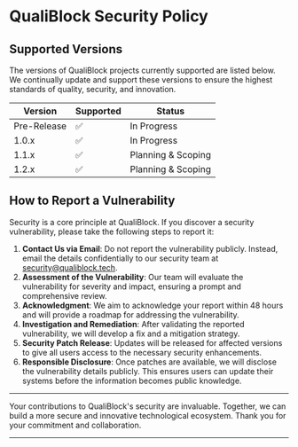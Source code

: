 # QualiBlock Security Policy

## Supported Versions

The versions of QualiBlock projects currently supported are listed below. We continually update and support these versions to ensure the highest standards of quality, security, and innovation.

| Version     | Supported          | Status             |
| ----------- | ------------------ | ------------------ |
| Pre-Release | :white_check_mark: | In Progress        |
| 1.0.x       | :white_check_mark: | In Progress        |
| 1.1.x       | :white_check_mark: | Planning & Scoping |
| 1.2.x       | :white_check_mark: | Planning & Scoping |

## How to Report a Vulnerability

Security is a core principle at QualiBlock. If you discover a security vulnerability, please take the following steps to report it:

1. **Contact Us via Email**: Do not report the vulnerability publicly. Instead, email the details confidentially to our security team at [security@qualiblock.tech](mailto:security@qualiblock.tech).
2. **Assessment of the Vulnerability**: Our team will evaluate the vulnerability for severity and impact, ensuring a prompt and comprehensive review.
3. **Acknowledgment**: We aim to acknowledge your report within 48 hours and will provide a roadmap for addressing the vulnerability.
4. **Investigation and Remediation**: After validating the reported vulnerability, we will develop a fix and a mitigation strategy.
5. **Security Patch Release**: Updates will be released for affected versions to give all users access to the necessary security enhancements.
6. **Responsible Disclosure**: Once patches are available, we will disclose the vulnerability details publicly. This ensures users can update their systems before the information becomes public knowledge.

---

Your contributions to QualiBlock's security are invaluable. Together, we can build a more secure and innovative technological ecosystem. Thank you for your commitment and collaboration.

---
